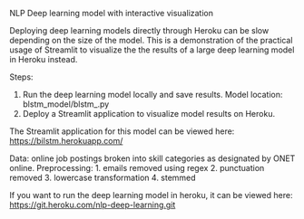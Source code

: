 NLP Deep learning model with interactive visualization 

Deploying deep learning models directly through Heroku can be slow depending on the size of the model.
This is a demonstration of the practical usage of Streamlit to visualize the the results of a large deep learning model in Heroku instead.

Steps:
1. Run the deep learning model locally and save results.
   Model location: blstm_model/blstm_.py
2. Deploy a Streamlit application to visualize model results on Heroku. 

The Streamlit application for this model can be viewed here: https://bilstm.herokuapp.com/

Data: online job postings broken into skill categories as designated by ONET online. Preprocessing: 1. emails removed using regex 2. punctuation removed 3. lowercase transformation 4. stemmed

If you want to run the deep learning model in heroku, it can be viewed here: https://git.heroku.com/nlp-deep-learning.git



